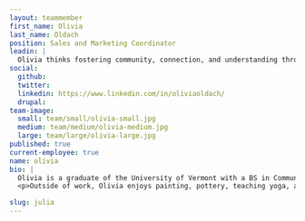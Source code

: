 ```yaml
---
layout: teammember
first_name: Olivia
last_name: Oldach
position: Sales and Marketing Coordinator
leadin: |
  Olivia thinks fostering community, connection, and understanding through storytelling is crucial for any organization to thrive, and she sees marketing as a way to do just that.
social:
  github:
  twitter:
  linkedin: https://www.linkedin.com/in/oliviaoldach/
  drupal:
team-image:
  small: team/small/olivia-small.jpg
  medium: team/medium/olivia-medium.jpg
  large: team/large/olivia-large.jpg
published: true
current-employee: true
name: olivia
bio: |
  Olivia is a graduate of the University of Vermont with a BS in Community and International Development, and a double minor in Communications and Studio Art. During college, she interned with The Peace and Justice Center, which solidified her desire to work in the nonprofit sector. Post-college, Olivia worked as an Outreach Advocate for a nonprofit sexual and domestic assault crisis center in Vermont. While she was passionate about the work and grew close to the community she served, she was drawn to the importance and creativity of marketing and how it can be leveraged to gain support for a mission. She was excited to join ThinkShout to focus on showcasing the work of a dedicated team who are fueled by the mission driven organizations that they partner with.  
  <p>Outside of work, Olivia enjoys painting, pottery, teaching yoga, and running very, very slowly. She also loves to travel, and challenges herself to visit as many places as she can while spending as little money as possible. Olivia is also obsessed with her pug puppy, Oats, for whom she owns a pug-backpack. That’s right. A pug backpack.

slug: julia
---
```

